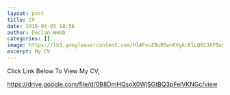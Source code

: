 ```yaml
---
layout: post
title: CV
date: 2016-04-05 18:58
author: Declan Webb
categories: []
image: https://lh3.googleusercontent.com/Hl4FvuZ9uR5wnKVgkcKlLQ92JAF0uC76HYm2RrhyrD_9ZhEWf1rXeIWjy0KaR3VkY8CYUZtvTgFr4LHUpAl7Gb7_HeToDznq9PNJTfX3ngEGzPTOlrKScIHveVf7b2YqWET7lCQ2Im0NDSsJQb8Qo1jB1FDA-MgK9FjRRrYZEz0PykeM7fyjNbqtldjNygyLtldVOo0DWP2LLdDPj0gCKt534sdtzwqxo3g3U5BujSp6NLnmRLRf58spBdH0xkStnmV5b5x3Rxbj9UXXONVCTE6DLSD_nLaUVZP8qWfFBXlZ-cJxBWVumpPossHEhmsT1zXPJ2-v7WsTVTMUbVwXwDy3arxprPZ1f8Y0ctDaMTB63muPr1yzYdw44lyPBJHnMU1w9uKgLVZ071iOkQ9J7oLTV5EDpt-9fVOjgT4k4r8uq_QNRLaZNHFBX8uMTs7-JWPax01FhGnEmiHtgnBjnDqpCTv2jMf6oU1TANU7NsPGMHnS40GAeyFAp1TeGTHmI41bXe8HolhL3ItQrreGQEp10fzMy23cCvZMI6laLxYDyvlrZzTTMaiWbhiBXmAhy2EqbipY06sr-5QJO31nfKxuGjQ4k1Rv0uF02dSSAFcPgvYyu6XaXQ=s1000
excerpt: My CV
---
```

Click Link Below To View My CV,

<a href="https://drive.google.com/file/d/0B8DmHQsoX0WjZFpzNWJtNHgwWmM/view?usp=sharing" target="_blank" rel="noopener noreferrer">https://drive.google.com/file/d/0B8DmHQsoX0WjSGtBQ3pFelVKNGc/view</a>
